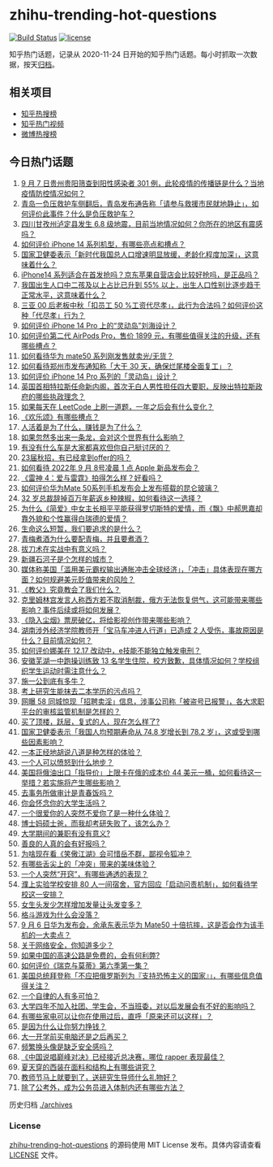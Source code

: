 # zhihu-trending-hot-questions

[![Build Status](https://github.com/justjavac/zhihu-trending-hot-questions/workflows/ci/badge.svg?branch=master)](https://github.com/justjavac/zhihu-trending-hot-questions/actions)
[![license](https://img.shields.io/github/license/justjavac/zhihu-trending-hot-questions)](https://github.com/justjavac/zhihu-trending-hot-questions/blob/master/LICENSE)

知乎热门话题，记录从 2020-11-24 日开始的知乎热门话题。每小时抓取一次数据，按天[归档](./archives)。

## 相关项目

- [知乎热搜榜](https://github.com/justjavac/zhihu-trending-top-search)
- [知乎热门视频](https://github.com/justjavac/zhihu-trending-hot-video)
- [微博热搜榜](https://github.com/justjavac/weibo-trending-hot-search)

## 今日热门话题

<!-- BEGIN -->
<!-- 最后更新时间 Thu Sep 08 2022 05:04:51 GMT+0800 (China Standard Time) -->

1. [9 月 7 日贵州贵阳筛查到阳性感染者 301 例，此轮疫情的传播链是什么？当地疫情防控情况如何？](https://www.zhihu.com/question/552282566)
1. [青岛一负压救护车侧翻后，青岛发布通告称「请参与救援市民就地静止」，如何评价此事件？什么是负压救护车？](https://www.zhihu.com/question/552224209)
1. [四川甘孜州泸定县发生 6.8 级地震，目前当地情况如何？你所在的地区有震感吗？](https://www.zhihu.com/question/551889682)
1. [如何评价 iPhone 14 系列机型，有哪些亮点和槽点？](https://www.zhihu.com/question/552350316)
1. [国家卫健委表示「新时代我国总人口增速明显放缓，老龄化程度加深」，这意味着什么？](https://www.zhihu.com/question/552292908)
1. [iPhone14 系列适合在⾸发抢吗？京东苹果自营店会比较好抢吗，是正品吗？](https://www.zhihu.com/question/552287602)
1. [我国出生人口中二孩及以上占比已升到 55% 以上，出生人口性别比逐步趋于正常水平，这意味着什么？](https://www.zhihu.com/question/552294680)
1. [三亚 00 后老板中秋「扣员工 50 %工资代尽孝」，此行为合法吗？如何评价这种「代尽孝」行为？](https://www.zhihu.com/question/552283333)
1. [如何评价 iPhone 14 Pro 上的“灵动岛”刘海设计？](https://www.zhihu.com/question/552350946)
1. [如何评价第二代 AirPods Pro，售价 1899 元，有哪些值得关注的升级，还有哪些槽点？](https://www.zhihu.com/question/552350088)
1. [如何看待华为 mate50 系列刚发售就卖光/无货？](https://www.zhihu.com/question/552115492)
1. [如何看待郑州市发布通知称「大干 30 天，确保烂尾楼全面复工」？](https://www.zhihu.com/question/552289523)
1. [如何评价 iPhone 14 Pro 系列的「灵动岛」设计？](https://www.zhihu.com/question/552351739)
1. [英国首相特拉斯任命新内阁，首次无白人男性担任四大要职，反映出特拉斯政府的哪些执政理念？](https://www.zhihu.com/question/552194017)
1. [如果每天在 LeetCode 上刷一道题，一年之后会有什么变化？](https://www.zhihu.com/question/317046234)
1. [《欢乐颂》有哪些槽点？](https://www.zhihu.com/question/44006965)
1. [人活着是为了什么，赚钱是为了什么？](https://www.zhihu.com/question/551978000)
1. [如果忽然多出来一条龙，会对这个世界有什么影响？](https://www.zhihu.com/question/550396354)
1. [有没有什么车是大家都喜欢但你自己挺讨厌的？](https://www.zhihu.com/question/538271377)
1. [23届秋招，有已经拿到offer的吗？](https://www.zhihu.com/question/547550993)
1. [如何看待 2022年 9 月 8号凌晨 1 点 Apple 新品发布会？](https://www.zhihu.com/question/549854443)
1. [《雷神 4：爱与雷霆》拍得怎么样？好看吗？](https://www.zhihu.com/question/542172602)
1. [如何评价华为Mate 50系列手机发布会上发布搭载的昆仑玻璃？](https://www.zhihu.com/question/552053294)
1. [32 岁总裁辞掉百万年薪返乡种辣椒，如何看待这一选择？](https://www.zhihu.com/question/552126764)
1. [为什么《简爱》中女主长相平平能获得罗切斯特的爱情，而《飘》中郝思嘉却靠外貌和个性赢得白瑞德的爱情？](https://www.zhihu.com/question/489540677)
1. [生命这么短暂，我们要追求的是什么？](https://www.zhihu.com/question/550533242)
1. [青梅煮酒为什么要配青梅，并且要煮酒？](https://www.zhihu.com/question/27187643)
1. [拔刀术在实战中有意义吗？](https://www.zhihu.com/question/551481470)
1. [新疆石河子是个怎样的城市？](https://www.zhihu.com/question/267191270)
1. [媒体称美国「滥用美元霸权输出通胀冲击全球经济」，「冲击」具体表现在哪方面？如何规避美元贬值带来的风险？](https://www.zhihu.com/question/552254074)
1. [《教父》究竟教会了我们什么？](https://www.zhihu.com/question/354147347)
1. [克里姆林宫发言人称西方若不取消制裁，俄方无法恢复供气，这可能带来哪些影响？事件后续或将如何发展？](https://www.zhihu.com/question/552118083)
1. [《隐入尘烟》票房破亿，将给影视创作带来哪些影响？](https://www.zhihu.com/question/552184324)
1. [湖南涉外经济学院教师开「宝马车冲进人行道」已造成 2 人受伤，事故原因是什么？目前情况如何？](https://www.zhihu.com/question/552278958)
1. [如何评价娜美在 12.17 改动中，e技能不能独立触发电刑？](https://www.zhihu.com/question/551970883)
1. [安徽芜湖一中跑操训练致 13 名学生住院，校方致歉，具体情况如何？学校组织学生运动时需注意什么？](https://www.zhihu.com/question/552283398)
1. [施一公到底有多牛？](https://www.zhihu.com/question/36553777)
1. [考上研究生能抹去二本学历的污点吗？](https://www.zhihu.com/question/544383516)
1. [网曝 58 同城惊现「招聘卖淫」信息，涉事公司称「被盗号已报警」，各大求职平台的审核监管机制是怎样的？](https://www.zhihu.com/question/552179576)
1. [买了顶楼，跃层，复式的人，现在怎么样了?](https://www.zhihu.com/question/356667767)
1. [国家卫健委表示「我国人均预期寿命从 74.8 岁增长到 78.2 岁」，这或受到哪些因素影响？](https://www.zhihu.com/question/552276242)
1. [一本正经地胡说八道是种怎样的体验？](https://www.zhihu.com/question/29632076)
1. [一个人可以愤怒到什么地步？](https://www.zhihu.com/question/266544124)
1. [美国将俄油出口「指导价」上限卡在俄的成本价 44 美元一桶，如何看待这一举措？若实施将产生哪些影响？](https://www.zhihu.com/question/552187905)
1. [去事务所做审计是青春饭吗？](https://www.zhihu.com/question/552016402)
1. [你会怀念你的大学生活吗？](https://www.zhihu.com/question/551922857)
1. [一个很爱你的人突然不爱你了是一种什么体验？](https://www.zhihu.com/question/31500082)
1. [博士妈硕士爸，而我却考研失败了，该怎么办？](https://www.zhihu.com/question/541921902)
1. [大学期间的兼职有没有意义?](https://www.zhihu.com/question/318967521)
1. [善良的人真的会有好报吗？](https://www.zhihu.com/question/285153292)
1. [为啥现在看《笑傲江湖》会可惜岳不群，鄙视令狐冲？](https://www.zhihu.com/question/419837716)
1. [有哪些舌尖上的「冲突」带来的美味体验？](https://www.zhihu.com/question/552001371)
1. [一个人突然“开窍”，有哪些通透的表现？](https://www.zhihu.com/question/550025612)
1. [濮上实验学校安排 80 人一间宿舍，官方回应「启动问责机制」，如何看待学校这一安排？](https://www.zhihu.com/question/552092710)
1. [女生头发少怎样增加发量让头发变多？](https://www.zhihu.com/question/61478372)
1. [格斗游戏为什么会没落？](https://www.zhihu.com/question/28628114)
1. [9 月 6 日华为发布会，余承东表示华为 Mate50 十倍抗摔，这是否会作为该手机的一大卖点？](https://www.zhihu.com/question/552046163)
1. [关于网络安全，你知道多少？](https://www.zhihu.com/question/549506169)
1. [如果中国的高速公路是免费的，会有何利弊?](https://www.zhihu.com/question/47727970)
1. [如何评价《瑞克与莫蒂》第六季第一集？](https://www.zhihu.com/question/551887399)
1. [美国总统拜登称「不应把俄罗斯列为『支持恐怖主义的国家』」，有哪些信息值得关注？](https://www.zhihu.com/question/552057007)
1. [一个自律的人有多可怕？](https://www.zhihu.com/question/304924099)
1. [大学四年不加入社团、学生会，不当班委，对以后发展会有不好的影响吗？](https://www.zhihu.com/question/295936624)
1. [有哪些家电可以让你在使用过后，直呼「原来还可以这样」？](https://www.zhihu.com/question/487422866)
1. [是因为什么让你努力挣钱？](https://www.zhihu.com/question/548625968)
1. [大一开学前买电脑还是之后再买？](https://www.zhihu.com/question/552224984)
1. [频繁换头像是缺乏安全感吗？](https://www.zhihu.com/question/377525312)
1. [《中国说唱巅峰对决》已经接近总决赛，哪位 rapper 表现最佳？](https://www.zhihu.com/question/551645533)
1. [夏天穿的西装在面料和结构上有哪些讲究？](https://www.zhihu.com/question/21466815)
1. [教师节马上就要到了，送研究生导师什么礼物好？](https://www.zhihu.com/question/484944917)
1. [除了公考外，成为公务员进入体制内还有哪些方法？](https://www.zhihu.com/question/394823722)

<!-- END -->

历史归档 [./archives](./archives)

### License

[zhihu-trending-hot-questions](https://github.com/justjavac/zhihu-trending-hot-questions)
的源码使用 MIT License 发布。具体内容请查看 [LICENSE](./LICENSE) 文件。
